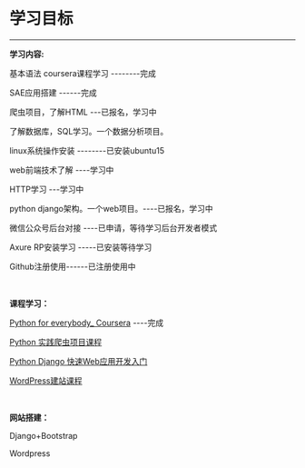 # 学习目标
<hr>
<div>
<p><b>学习内容:</b></p>
<p>基本语法  coursera课程学习    --------完成</p>
<p>SAE应用搭建   ------完成</p>
<p>爬虫项目，了解HTML ---已报名，学习中</p>
<p>了解数据库，SQL学习。一个数据分析项目。</p>
<p>linux系统操作安装    --------已安装ubuntu15</p>
<p>web前端技术了解   ----学习中</p>
<p>HTTP学习  ---学习中</p>
<p>python  django架构。一个web项目。----已报名，学习中</p>
<p>微信公众号后台对接 ----已申请，等待学习后台开发者模式</p>
<p>Axure RP安装学习 -----已安装等待学习</p>
<p>Github注册使用------已注册使用中</p>
</div>
<br>
<div>
<p><b>课程学习：</b></p>
<p><a href=https://www.coursera.org/specializations/python>Python for everybody_ Coursera</a>  ----完成</p>
<p><a href=http://study.163.com/course/courseMain.htm?courseId=1002794001>Python 实践爬虫项目课程</a> </p>
<p><a href=http://study.163.com/course/courseMain.htm?courseId=320022>Python Django 快速Web应用开发入门</a> </p>
<p><a href=http://study.163.com/course/courseMain.htm?courseId=266016>WordPress建站课程</a> </p>
</div>
<br>
<div>
<p><b>网站搭建：</b></p>
<p>Django+Bootstrap</p>

<p>Wordpress</p>
</div>
